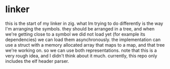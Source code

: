 # linker
this is the start of my linker in zig.
what Im trying to do differently is the way I'm arranging the symbols. they should be arranged in a tree, and when we're getting close to a symbol we did not load yet (for example its dependencies) we can load them asynchronously. the implementation can use a struct with a memory allocated array that maps to a map, and that tree we're working on. so we can use both representations.
note that this is a very rough idea, and I didn't think about it much. currently, this repo only includes the elf header parser.
